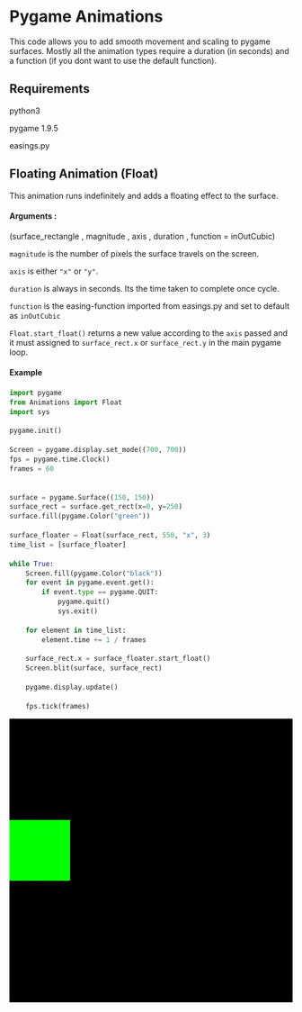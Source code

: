 

# Pygame Animations
This code allows you to add smooth movement and scaling to pygame surfaces.
Mostly all the animation types require a duration (in seconds) and a function (if you dont want to use the default function).
 


## Requirements
python3

pygame 1.9.5

easings.py
## Floating Animation (Float)
This animation runs indefinitely and adds a floating effect to the surface.

#### Arguments :
(surface_rectangle , magnitude , axis , duration , function = inOutCubic)

`magnitude` is the number of pixels the surface travels on the screen.

`axis` is either `"x"` or `"y"`.

`duration` is always in seconds. Its the time taken to complete once cycle.

`function` is the easing-function imported from easings.py and set to default as `inOutCubic`


`Float.start_float()` returns a new value according to the `axis` passed and it must assigned to `surface_rect.x` or `surface_rect.y` in the main pygame loop.
#### Example

```python
import pygame
from Animations import Float
import sys

pygame.init()

Screen = pygame.display.set_mode((700, 700))
fps = pygame.time.Clock()
frames = 60


surface = pygame.Surface((150, 150))
surface_rect = surface.get_rect(x=0, y=250)
surface.fill(pygame.Color("green"))

surface_floater = Float(surface_rect, 550, "x", 3)
time_list = [surface_floater]

while True:
    Screen.fill(pygame.Color("black"))
    for event in pygame.event.get():
        if event.type == pygame.QUIT:
            pygame.quit()
            sys.exit()

    for element in time_list:
        element.time += 1 / frames

    surface_rect.x = surface_floater.start_float()
    Screen.blit(surface, surface_rect)

    pygame.display.update()

    fps.tick(frames)
```

![Green-Block](Floater.gif)
